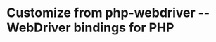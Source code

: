 
Customize from php-webdriver -- WebDriver bindings for PHP
===========================================
